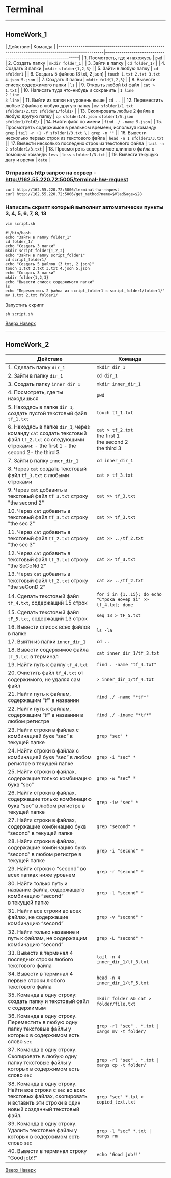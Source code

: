 # Terminal
_____
## HomeWork_1
<a name="top"></a>
| Действие                                                                                           | Команда                                                        |
|----------------------------------------------------------------------------------------------------|-----------------------------------------------------------------|
| 1. Посмотреть, где я нахожусь                                                                       | `pwd`                                                           |
| 2. Создать папку                                                                                   | `mkdir folder_1`                                                |
| 3. Зайти в папку                                                                                    | `cd folder_1/`                                                  |
| 4. Создать 3 папки                                                                                  | `mkdir sfolder{1,2,3}`                                          |
| 5. Зайти в любую папку                                                                              | `cd sfolder1`                                                   |
| 6. Создать 5 файлов (3 txt, 2 json)                                                                 | `touch 1.txt 2.txt 3.txt 4.json 5.json`                         |
| 7. Создать 3 папки                                                                                  | `mkdir fold{1,2,3}`                                             |
| 8. Вывести список содержимого папки                                                                 | `ls`                                                            |
| 9. Открыть любой txt файл                                                                           | `cat > 1.txt`                                                   |
| 10. Написать туда что-нибудь и сохранить                                                            | `1 line` <br> `2 line` <br> `3 line`                            |
| 11. Выйти из папки на уровень выше                                                                  | `cd ..`                                                         |
| 12. Переместить любые 2 файла в любую другую папку                                                  | `mv sfolder1/1.txt sfolder1/2.txt sfolder1/fold1/`              |
| 13. Скопировать любые 2 файла в любую другую папку                                                  | `cp sfolder1/4.json sfolder1/5.json sfolder1/fold2/`            |
| 14. Найти файл по имени                                                                             | `find ./ -name 5.json`                                          |
| 15. Просмотреть содержимое в реальном времени, используя команду `grep`                             | `tail -n +1 -f sfolder1/3.txt \| grep -n ""`                   |
| 16. Вывести несколько первых строк из текстового файла                                              | `head -n 1 sfolder1/3.txt`                                      |
| 17. Вывести несколько последних строк из текстового файла                                           | `tail -n 2 sfolder1/3.txt`                                      |
| 18. Просмотреть содержимое длинного файла с помощью команды `less`                                  | `less sfolder1/3.txt`                                           |
| 19. Вывести текущую дату и время                                                                    | `date`                                                          |


### Отправить http запрос на сервер - http://162.55.220.72:5005/terminal-hw-request
```
curl http://162.55.220.72:5006/terminal-hw-request
curl http://162.55.220.72:5006/get_method?name=$Vlad&age=$28
```
### Написать скрипт который выполнит автоматически пункты 3, 4, 5, 6, 7, 8, 13
```
vim script.sh
```
```Shell
#!/bin/bash
echo "Зайти в папку folder_1"
cd folder_1/
echo "Создать 3 папки"
mkdir script_folder{1,2,3}
echo "Зайти в папку script_folder1"
cd script_folder1/
echo "Создать 5 файлов (3 txt, 2 json)"
touch 1.txt 2.txt 3.txt 4.json 5.json
echo "Создать 3 папки"
mkdir folder{1,2,3}
echo "Вывести список содержимого папки"
ls
echo "Переместить 2 файла из script_folder1 в script_folder1/folder1/"
mv 1.txt 2.txt folder1/
```
Запустить скрипт
```
sh script.sh
```
<a href="/#top"> Вверх </a>
[Наверх](#top)
_____
## HomeWork_2

| Действие                                                                                   | Команда                                                        |
|--------------------------------------------------------------------------------------------|-----------------------------------------------------------------|
| 1. Сделать папку `dir_1`                                                                   | `mkdir dir_1`                                                   |
| 2. Зайти в папку `dir_1`                                                                   | `cd dir_1`                                                      |
| 3. Создать папку `inner_dir_1`                                                             | `mkdir inner_dir_1`                                             |
| 4. Посмотреть, где ты находишься                                                           | `pwd`                                                           |
| 5. Находясь в папке `dir_1`, создать пустой текстовый файл `tf_1.txt`                      | `touch tf_1.txt`                                                |
| 6. Находясь в папке `dir_1`, через команду `cat` создать текстовый файл `tf_2.txt` со следующими строками: - the first 1 - the second 2- the third 3 | `cat > tf_2.txt` <br> the first 1 <br> the second 2 <br> the third 3 |
| 7. Зайти в папку `inner_dir_1`                                                             | `cd inner_dir_1`                                                |
| 8. Через `cat` создать текстовый файл `tf_3.txt` с любыми строками                         | `cat > tf_3.txt`                                                |
| 9. Через `cat` добавить в текстовый файл `tf_3.txt` строку "the second 2"                  | `cat >> tf_3.txt`                                               |
| 10. Через `cat` добавить в текстовый файл `tf_3.txt` строку "the sec 2"                    | `cat >> tf_3.txt`                                               |
| 11. Через `cat` добавить в текстовый файл `tf_2.txt` строку "the sec 3"                    | `cat >> ../tf_2.txt`                                            |
| 12. Через `cat` добавить в текстовый файл `tf_3.txt` строку "the SeCoNd 2"                 | `cat >> tf_3.txt`                                               |
| 13. Через `cat` добавить в текстовый файл `tf_2.txt` строку "the seConD 2"                 | `cat >> ../tf_2.txt`                                            |
| 14. Сделать текстовый файл `tf_4.txt`, содержащий 15 строк                                 | `for i in {1..15}; do echo "Строка номер $i" >> tf_4.txt; done` |
| 15. Сделать текстовый файл `tF_5.txt`, содержащий 13 строк                                 | `seq 13 > tF_5.txt`                                             |
| 16. Вывести список всех файлов в папке                                                     | `ls -la`                                                        |
| 17. Выйти из папки `inner_dir_1`                                                           | `cd ..`                                                         |
| 18. Вывести содержимое файла `tf_3.txt` в терминал                                         | `cat inner_dir_1/tf_3.txt`                                      |
| 19. Найти путь к файлу `tf_4.txt`                                                          | `find . -name "tf_4.txt"`                                       |
| 20. Очистить файл `tf_4.txt` от содержимого, не удаляя сам файл                            | `> inner_dir_1/tf_4.txt`                                        |
| 21. Найти путь к файлам, содержащим “tf” в названии                                         | `find ./ -name "*tf*"`                                          |
| 22. Найти путь к файлам, содержащим “tf” в названии в любом регистре                       | `find ./ -iname "*tf*"`                                         |
| 23. Найти строки в файлах с комбинацией букв “sec” в текущей папке                         | `grep "sec" *`                                                  |
| 24. Найти строки в файлах с комбинацией букв “sec” в любом регистре в текущей папке        | `grep -i "sec" *`                                               |
| 25. Найти строки в файлах, содержащие только комбинацию букв “sec”                         | `grep -w "sec" *`                                               |
| 26. Найти строки в файлах, содержащие только комбинацию букв “sec” в любом регистре в текущей папке      | `grep -iw "sec" *`                                              |
| 27. Найти строки в файлах, содержащие комбинацию букв “second” в текущей папке             | `grep "second" *`                                               |
| 28. Найти строки в файлах, содержащие комбинацию букв “second” в любом регистре в текущей папке           | `grep -i "second" *`                                            |
| 29. Найти строки с “second” во всех папках ниже уровнем                                    | `grep -r "second" *`                                            |
| 30. Найти только путь и название файла, содержащего комбинацию “second” <br> в текущей папке                   | `grep -l "second" *`                                            |
| 31. Найти все строки во всех файлах, не содержащие комбинацию “second”                     | `grep -v "second" *`                                            |
| 32. Найти только название и путь к файлам, не содержащим комбинацию “second”               | `grep -L "second" *`                                            |
| 33. Вывести в терминал 4 последних строки любого текстового файла                         | `tail -n 4 inner_dir_1/tf_3.txt`                                |
| 34. Вывести в терминал 4 первые строки любого текстового файла                             | `head -n 4 inner_dir_1/tF_5.txt`                                |
| 35. Команда в одну строку: создать папку и текстовый файл с содержимым                     | `mkdir folder && cat > folder/file.txt`                         |
| 36. Команда в одну строку. Переместить в любую одну папку текстовые файлы у которых в содержимом есть слово `sec`          | `grep -rl "sec" . *.txt \| xargs mv -t folder/`                  |
| 37. Команда в одну строку. Скопировать в любую одну папку текстовые файлы у которых в содержимом есть слово `sec`          | `grep -rl "sec" . *.txt \| xargs cp -t folder/`                  |
| 38. Команда в одну строку. Найти все строки c `sec` во всех текстовых файлах, скопировать и вставить эти строки в один новый созданный текстовый файл.                         | `grep "sec" *.txt > copied_text.txt`                            |
| 39. Команда в одну строку. Удалить текстовые файлы у которых в содержимом есть слово `sec`                           | `grep -l "sec" *.txt \| xargs rm`                                |
| 40. Вывести в терминал строку “Good job!!”                                                 | `echo 'Good job!!'`                                             |
<a href="/#top"> Вверх </a>
[Наверх](#top)
